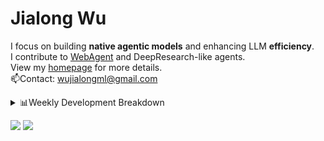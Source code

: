 #  Jialong Wu

I focus on building **native agentic models** and enhancing LLM **efficiency**.<br>
I contribute to [WebAgent](https://github.com/Alibaba-NLP/WebAgent) and DeepResearch-like agents.<br>
View my [homepage](https://callanwu.github.io/) for more details. <br>
📫Contact: wujialongml@gmail.com

<details><summary>📊Weekly Development Breakdown</summary>

<!--START_SECTION:waka-->

```txt
From: 20 July 2025 - To: 27 July 2025

Total Time: 8 hrs 56 mins

Python       4 hrs 45 mins   █████████████▒░░░░░░░░░░░   53.16 %
JSON         3 hrs 14 mins   █████████░░░░░░░░░░░░░░░░   36.22 %
Markdown     43 mins         ██░░░░░░░░░░░░░░░░░░░░░░░   08.15 %
HTML         9 mins          ▒░░░░░░░░░░░░░░░░░░░░░░░░   01.73 %
Bash         3 mins          ░░░░░░░░░░░░░░░░░░░░░░░░░   00.65 %
```

<!--END_SECTION:waka-->

[![wakatime](https://wakatime.com/badge/user/c6720b29-9431-4a60-bc9d-e1fb2b6bd65f.svg)](https://wakatime.com/@c6720b29-9431-4a60-bc9d-e1fb2b6bd65f)
</details>

[![](https://img.shields.io/badge/Google%20Scholar-4385FE.svg?&color=d6d6d6&style=flat-square&logo=google-scholar)](https://scholar.google.com/citations?user=6eg2m4YAAAAJ)
![](https://komarev.com/ghpvc/?username=callanwu)
